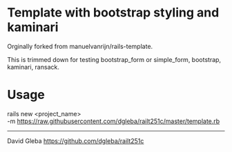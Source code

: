 
# Template with bootstrap styling and kaminari

Orginally forked from manuelvanrijn/rails-template.

This is trimmed down for testing bootstrap_form or simple_form, bootstrap, kaminari, ransack.


# Usage

rails new <project_name> \
  -m https://raw.githubusercontent.com/dgleba/railt251c/master/template.rb
  
  
---

David Gleba
https://github.com/dgleba/railt251c

